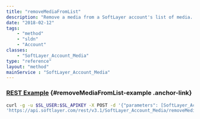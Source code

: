 ```yaml
---
title: "removeMediaFromList"
description: "Remove a media from a SoftLayer account's list of media. The media record is not deleted. "
date: "2018-02-12"
tags:
    - "method"
    - "sldn"
    - "Account"
classes:
    - "SoftLayer_Account_Media"
type: "reference"
layout: "method"
mainService : "SoftLayer_Account_Media"
---
```


### [REST Example](#removeMediaFromList-example) <a href="/article/rest/"><i class="fas fa-question"></i></a> {#removeMediaFromList-example .anchor-link} 
```bash
curl -g -u $SL_USER:$SL_APIKEY -X POST -d '{"parameters": [SoftLayer_Account_Media]}' \
'https://api.softlayer.com/rest/v3.1/SoftLayer_Account_Media/removeMediaFromList'
```
